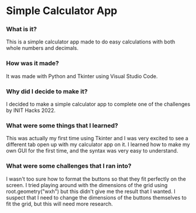 # Simple Calculator App

### What is it?
This is a simple calculator app made to do easy calculations with both whole numbers and decimals.

### How was it made?
It was made with Python and Tkinter using Visual Studio Code.

### Why did I decide to make it?
I decided to make a simple calculator app to complete one of the challenges by INIT Hacks 2022.

### What were some things that I learned?
This was actually my first time using Tkinter and I was very excited to see a different tab open up with my calculator app on it.
I learned how to make my own GUI for the first time, and the syntax was very easy to understand. 

### What were some challenges that I ran into?
I wasn't too sure how to format the buttons so that they fit perfectly on the screen.
I tried playing around with the dimensions of the grid using root.geometry("wxh") but this didn't give me the result that I wanted.
I suspect that I need to change the dimensions of the buttons themselves to fit the grid, but this will need more research.
